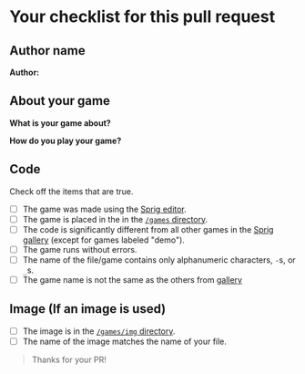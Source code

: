 # Your checklist for this pull request

## Author name

**Author:**

<!-- A name or nickname that you want to appear as the author of the game -->

## About your game

**What is your game about?**

<!-- Example: Pushing boxes to the goal. (from [Sokoban Plus](https://sprig.hackclub.com/gallery/sokoban_plus)) -->

**How do you play your game?**

<!-- Example: Press WASD to move, J to restart and K to toggle trails, Get A boxes (cyan) to A goals (green), Get B boxes (magenta) to B goals (red), Get normal boxes (gray) to either goal. (from [Sokoban plus](https://sprig.hackclub.com/gallery/sokoban_plus)) -->

## Code
Check off the items that are true. <!-- Put a `x` in the  `[ ]`. Example: `[x] The game was made...` -->
- [ ] The game was made using the [Sprig editor](https://sprig.hackclub.com/editor).
- [ ] The game is placed in the in the [`/games` directory](https://github.com/hackclub/sprig/tree/main/games).
- [ ] The code is significantly different from all other games in the [Sprig gallery](https://sprig.hackclub.com/gallery) (except for games labeled "demo").
- [ ] The game runs without errors. 
- [ ] The name of the file/game contains only alphanumeric characters, `-`s, or `_`s.
- [ ] The game name is not the same as the others from [gallery](https://sprig.hackclub.com/gallery)

## Image (If an image is used)

- [ ] The image is in the [`/games/img` directory](https://github.com/hackclub/sprig/tree/main/games/img).
- [ ] The name of the image matches the name of your file. <!-- Example: `sokoban_plus.js` -> `sokoban_plus.png`. -->

> Thanks for your PR!
